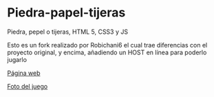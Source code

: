# Piedra-papel-tijeras
Piedra, pepel o tijeras, HTML 5, CSS3 y JS

Esto es un fork realizado por Robichani6 el cual trae diferencias con el proyecto original, y encima, añadiendo un HOST en línea para poderlo jugarlo

[Página web](https://robichani6-1.github.io/piedra-papel-tijeras/)

[Foto del juego](https://i.imgur.com/Ida5WJE.png)
